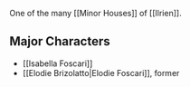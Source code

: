 One of the many [[Minor Houses]] of [[Ilrien]]. 

## Major Characters

* [[Isabella Foscari]]
* [[Elodie Brizolatto|Elodie Foscari]], former